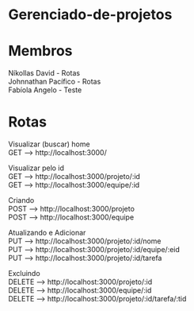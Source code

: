 # Gerenciado-de-projetos
 
# Membros

Níkollas David - Rotas<br>
Johnnathan Pacífico - Rotas<br>
Fabíola Angelo - Teste<br>

# Rotas

Visualizar (buscar) home<br>
GET --> http://localhost:3000/<br>

Visualizar pelo id <br>
GET --> http://localhost:3000/projeto/:id<br>
GET --> http://localhost:3000/equipe/:id<br>

Criando<br>
POST --> http://localhost:3000/projeto<br>
POST --> http://localhost:3000/equipe<br>

Atualizando e Adicionar<br>
PUT --> http://localhost:3000/projeto/:id/nome<br>
PUT --> http://localhost:3000/projeto/:id/equipe/:eid<br>
PUT --> http://localhost:3000/projeto/:id/tarefa<br>

Excluindo<br>
DELETE --> http://localhost:3000/projeto/:id<br>
DELETE --> http://localhost:3000/equipe/:id<br>
DELETE --> http://localhost:3000/projeto/:id/tarefa/:tid<br>
